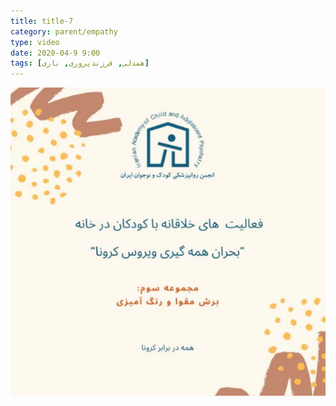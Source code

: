 ```yaml
---
title: title-7
category: parent/empathy
type: video
date: 2020-04-9 9:00
tags: [همدلی, فرزندپروری, بازی]
---
```


[![](../../static/images/creativity-with-children-three-cover.png)](../../static/videos/creativity-with-children-three.mp4)

